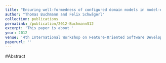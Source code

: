 ```yaml
---
title: "Ensuring well-formedness of configured domain models in model-driven product lines based on negative variability"
author: "Thomas Buchmann and Felix Schwägerl"
collection: publications
permalink: /publication/2012-BuchmannS12
excerpt: 'This paper is about '
year: 2012
venue: '4th International Workshop on Feature-Oriented Software Development, FOSD ’12, Dresden, Germany - September 24 - 25, 2012'
paperurl: ''
---
```


#Abstract
